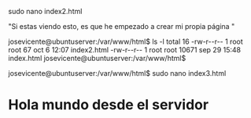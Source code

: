 sudo nano index2.html

"Si estas viendo esto, es que he empezado a crear mi propia página
"

josevicente@ubuntuserver:/var/www/html$ ls -l
total 16
-rw-r--r-- 1 root root    67 oct  6 12:07 index2.html
-rw-r--r-- 1 root root 10671 sep 29 15:48 index.html
josevicente@ubuntuserver:/var/www/html$ 


josevicente@ubuntuserver:/var/www/html$ sudo nano index3.html

<!doctype html>
<html>
        <head>
        </head>
        <body>
                <h1>Hola mundo desde el servidor</h1>
        </body>
</html>



